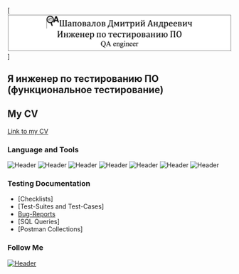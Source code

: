 [![Header](https://github.com/DmSh57/image/blob/main/иконка.png)]
## Я инженер по тестированию ПО (функциональное тестирование) 
## My CV
[Link to my CV](https://docs.google.com/document/d/1qaHWt467SiOVietzS5KW77njnDDeoLP0/edit?usp=share_link&ouid=117504026969438734847&rtpof=true&sd=true)

### Language and Tools
![Header](https://img.shields.io/badge/Jira-090909?style=for-the-badge&logo=jira&logoColor=136be1)
![Header](https://img.shields.io/badge/Postman-090909?style=for-the-badge&logo=postman&logoColor=f76935)
![Header](https://img.shields.io/badge/Swagger-090909?style=for-the-badge&logo=swagger&logoColor=7ede2b)
![Header](https://img.shields.io/badge/Github-090909?style=for-the-badge&logo=github&logoColor=8cc4d7)
![Header](https://img.shields.io/badge/MySQL-090909?style=for-the-badge&logo=mysql&logoColor=00618a)
![Header](https://img.shields.io/badge/DevTools-090909?style=for-the-badge&logo=googlechrome&logoColor=2674f2)
![Header](https://img.shields.io/badge/TestRail-090909?style=for-the-badge&logo=&logoColor=71b556)

### Testing Documentation

- [Checklists]
- [Test-Suites and Test-Cases]
- [Bug-Reports](https://github.com/DmSh57/Jira/blob/7e91c4f203dfdfa2873679b2cc18c3363da854f2/jira)
- [SQL Queries]
- [Postman Collections]

### Follow Me
[![Header](https://img.shields.io/badge/Telegram-090909?style=for-the-badge&logo=telegram&logoColor=31a5db)](https://t.me/mrshapovalov)
